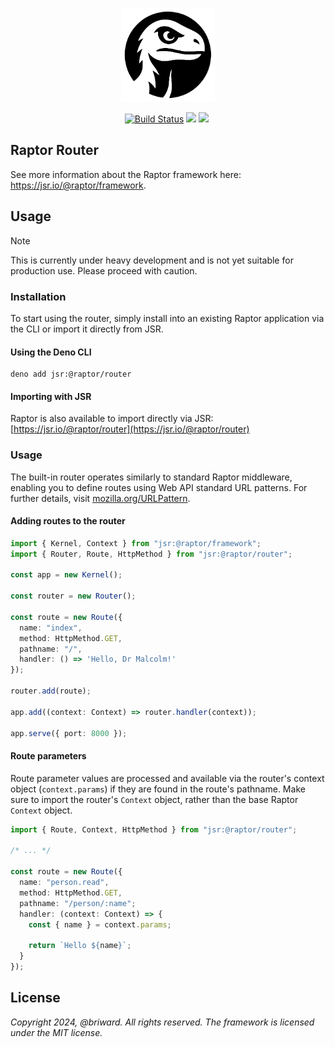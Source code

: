 <p align="center">
  <img src="./assets/logo.svg" width="150" height="150" alt="Raptor Router" />
</p>

<p align="center">
  <a href="https://github.com/briward/raptor-router/actions"><img src="https://github.com/briward/raptor-router/workflows/ci/badge.svg" alt="Build Status"></a>
  <a href="jsr.io/@raptor/router"><img src="https://jsr.io/badges/@raptor/router" /></a>
  <a href="jsr.io/@raptor/router score"><img src="https://jsr.io/badges/@raptor/router/score" /></a>
  <a href="https://jsr.io/@raptor"><img src="https://jsr.io/badges/@raptor" alt="" /></a>
</p>

## Raptor Router

See more information about the Raptor framework here: <a href="https://jsr.io/@raptor/framework">https://jsr.io/@raptor/framework</a>.

## Usage

> [!NOTE]
> This is currently under heavy development and is not yet suitable for production use. Please proceed with caution.

### Installation

To start using the router, simply install into an existing Raptor application via the CLI or import it directly from JSR.

#### Using the Deno CLI

```
deno add jsr:@raptor/router
```

#### Importing with JSR

Raptor is also available to import directly via JSR:
[https://jsr.io/@raptor/router](https://jsr.io/@raptor/router)

### Usage

The built-in router operates similarly to standard Raptor middleware, enabling you to define routes using Web API standard URL patterns. For further details, visit [mozilla.org/URLPattern](https://developer.mozilla.org/en-US/docs/Web/API/URLPattern).

#### Adding routes to the router

```ts
import { Kernel, Context } from "jsr:@raptor/framework";
import { Router, Route, HttpMethod } from "jsr:@raptor/router";

const app = new Kernel();

const router = new Router();

const route = new Route({
  name: "index",
  method: HttpMethod.GET,
  pathname: "/",
  handler: () => 'Hello, Dr Malcolm!'
});

router.add(route);

app.add((context: Context) => router.handler(context));

app.serve({ port: 8000 });
```

#### Route parameters

Route parameter values are processed and available via the router's context object (`context.params`) if they are found in the route's pathname. Make sure to import the router's `Context` object, rather than the base Raptor `Context` object.

```ts
import { Route, Context, HttpMethod } from "jsr:@raptor/router";

/* ... */

const route = new Route({
  name: "person.read",
  method: HttpMethod.GET,
  pathname: "/person/:name";
  handler: (context: Context) => {
    const { name } = context.params;

    return `Hello ${name}`;
  }
});
```

## License

_Copyright 2024, @briward. All rights reserved. The framework is licensed under
the MIT license._
